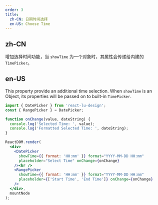 ```yaml
---
order: 3
title:
  zh-CN: 日期时间选择
  en-US: Choose Time
---
```


## zh-CN

增加选择时间功能，当 `showTime` 为一个对象时，其属性会传递给内建的 `TimePicker`。

## en-US

This property provide an additional time selection. When `showTime` is an Object, its properties will be passed on to built-in `TimePicker`.

````jsx
import { DatePicker } from 'react-lu-design';
const { RangePicker } = DatePicker;

function onChange(value, dateString) {
  console.log('Selected Time: ', value);
  console.log('Formatted Selected Time: ', dateString);
}

ReactDOM.render(
  <div>
    <DatePicker
      showTime={{ format: 'HH:mm' }} format="YYYY-MM-DD HH:mm"
      placeholder="Select Time" onChange={onChange}
    /><br />
    <RangePicker
      showTime={{ format: 'HH:mm' }} format="YYYY-MM-DD HH:mm"
      placeholder={['Start Time', 'End Time']} onChange={onChange}
    />
  </div>,
  mountNode
);
````
